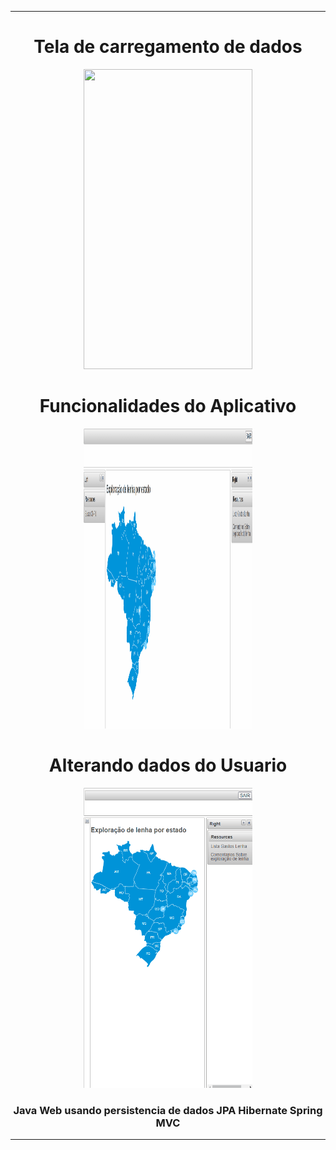 <hr>
<div align="center" >
	<h1>Tela de carregamento de dados</h1>
	<img src="gifMeuApp.gif" width="270" height="480" />
	<h1>Funcionalidades do Aplicativo</h1>
	<img src="permissoesGif01.gif" width="270" height="480" />
	<h1>Alterando dados do Usuario</h1>
	<img src="permissoesGif02.gif" width="270" height="480" />
	<br/>
	<h3>Java Web usando persistencia de dados JPA Hibernate Spring MVC</h3>
 </div>
<hr>
